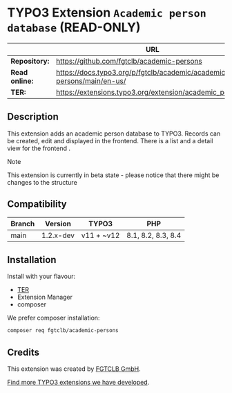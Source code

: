 # TYPO3 Extension `Academic person database` (READ-ONLY)

|                  | URL                                                                   |
|------------------|-----------------------------------------------------------------------|
| **Repository:**  | https://github.com/fgtclb/academic-persons                            |
| **Read online:** | https://docs.typo3.org/p/fgtclb/academic/academic-persons/main/en-us/ |
| **TER:**         | https://extensions.typo3.org/extension/academic_persons/              |

## Description

This extension adds an academic person database to TYPO3.
Records can be created, edit and displayed in the frontend.
There is a list and a detail view for the frontend .

> [!NOTE]
> This extension is currently in beta state - please notice that there might be changes to the structure

## Compatibility

| Branch | Version   | TYPO3      | PHP                |
|--------|-----------|------------|--------------------|
| main   | 1.2.x-dev | v11 + ~v12 | 8.1, 8.2, 8.3, 8.4 |

## Installation

Install with your flavour:

* [TER](https://extensions.typo3.org/extension/academic_persons/)
* Extension Manager
* composer

We prefer composer installation:
```bash
composer req fgtclb/academic-persons
```

## Credits

This extension was created by [FGTCLB GmbH](https://www.fgtclb.com/).

[Find more TYPO3 extensions we have developed](https://github.com/fgtclb/).
